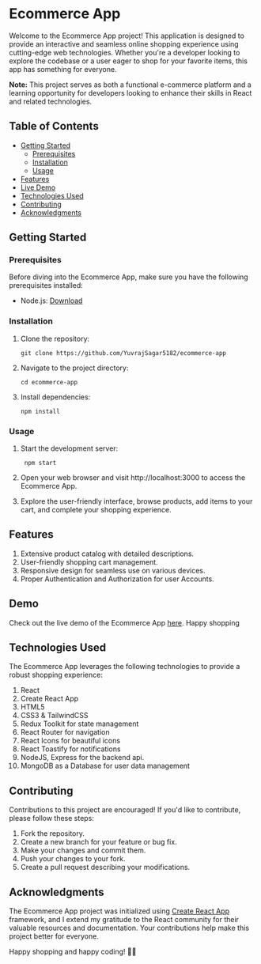 # Ecommerce App

Welcome to the Ecommerce App project! This application is designed to provide an interactive and seamless online shopping experience using cutting-edge web technologies. Whether you're a developer looking to explore the codebase or a user eager to shop for your favorite items, this app has something for everyone.

**Note:** This project serves as both a functional e-commerce platform and a learning opportunity for developers looking to enhance their skills in React and related technologies.

## Table of Contents

- [Getting Started](#getting-started)
  - [Prerequisites](#prerequisites)
  - [Installation](#installation)
  - [Usage](#usage)
- [Features](#features)
- [Live Demo](#demo)
- [Technologies Used](#technologies-used)
- [Contributing](#contributing)
- [Acknowledgments](#acknowledgments)

## Getting Started

### Prerequisites

Before diving into the Ecommerce App, make sure you have the following prerequisites installed:

- Node.js: [Download](https://nodejs.org/)

### Installation

1. Clone the repository:

   `git clone https://github.com/YuvrajSagar5182/ecommerce-app`

2. Navigate to the project directory:

   `cd ecommerce-app`

3. Install dependencies:

   `npm install`

### Usage

1. Start the development server:

   ` npm start`

2. Open your web browser and visit http://localhost:3000 to access the Ecommerce App.

3. Explore the user-friendly interface, browse products, add items to your cart, and complete your shopping experience.

## Features

1. Extensive product catalog with detailed descriptions.
2. User-friendly shopping cart management.
3. Responsive design for seamless use on various devices.
4. Proper Authentication and Authorization for user Accounts.

## Demo

Check out the live demo of the Ecommerce App [here](https://ecommerce-app-yuvi.vercel.app). Happy shopping

## Technologies Used

The Ecommerce App leverages the following technologies to provide a robust shopping experience:

1. React
2. Create React App
3. HTML5
4. CSS3 & TailwindCSS
5. Redux Toolkit for state management
6. React Router for navigation
7. React Icons for beautiful icons
8. React Toastify for notifications
9. NodeJS, Express for the backend api.
10. MongoDB as a Database for user data management

## Contributing

Contributions to this project are encouraged! If you'd like to contribute, please follow these steps:

1. Fork the repository.
2. Create a new branch for your feature or bug fix.
3. Make your changes and commit them.
4. Push your changes to your fork.
5. Create a pull request describing your modifications.

## Acknowledgments

The Ecommerce App project was initialized using [Create React App](https://github.com/facebook/create-react-app) framework, and I extend my gratitude to the React community for their valuable resources and documentation. Your contributions help make this project better for everyone.

Happy shopping and happy coding! 🛒🚀
